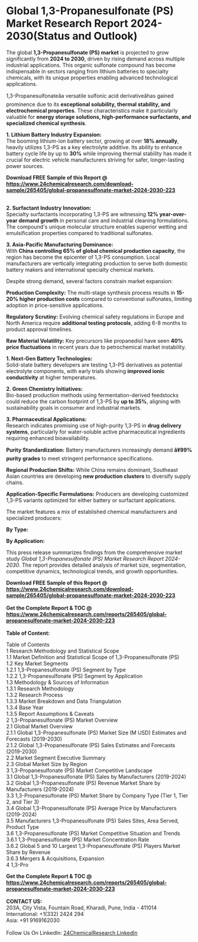 <h1>Global 1,3-Propanesulfonate (PS) Market Research Report 2024-2030(Status and Outlook)</h1><p>The global <strong>1,3-Propanesulfonate (PS) market</strong> is projected to grow significantly from <strong>2024 to 2030</strong>, driven by rising demand across multiple industrial applications. This organic sulfonate compound has become indispensable in sectors ranging from lithium batteries to specialty chemicals, with its unique properties enabling advanced technological applications.</p><p>1,3-Propanesulfonateâa versatile sulfonic acid derivativeâhas gained prominence due to its <strong>exceptional solubility, thermal stability, and electrochemical properties</strong>. These characteristics make it particularly valuable for <strong>energy storage solutions, high-performance surfactants, and specialized chemical synthesis</strong>.</p><p><strong>1. Lithium Battery Industry Expansion:</strong><br>
The booming lithium-ion battery sector, growing at over <strong>18% annually</strong>, heavily utilizes 1,3-PS as a key electrolyte additive. Its ability to enhance battery cycle life by up to <strong>30%</strong> while improving thermal stability has made it crucial for electric vehicle manufacturers striving for safer, longer-lasting power sources.</p><div><b>Download FREE Sample of this Report @ 
            <a href="https://www.24chemicalresearch.com/download-sample/265405/global-propanesulfonate-market-2024-2030-223">
            https://www.24chemicalresearch.com/download-sample/265405/global-propanesulfonate-market-2024-2030-223</a></b></div><br><p><strong>2. Surfactant Industry Innovation:</strong><br>
Specialty surfactants incorporating 1,3-PS are witnessing <strong>12% year-over-year demand growth</strong> in personal care and industrial cleaning formulations. The compound's unique molecular structure enables superior wetting and emulsification properties compared to traditional sulfonates.</p><p><strong>3. Asia-Pacific Manufacturing Dominance:</strong><br>
With <strong>China controlling 65% of global chemical production capacity</strong>, the region has become the epicenter of 1,3-PS consumption. Local manufacturers are vertically integrating production to serve both domestic battery makers and international specialty chemical markets.</p><p>Despite strong demand, several factors constrain market expansion:</p><p><strong>Production Complexity:</strong> The multi-stage synthesis process results in <strong>15-20% higher production costs</strong> compared to conventional sulfonates, limiting adoption in price-sensitive applications.</p><p><strong>Regulatory Scrutiny:</strong> Evolving chemical safety regulations in Europe and North America require <strong>additional testing protocols</strong>, adding 6-8 months to product approval timelines.</p><p><strong>Raw Material Volatility:</strong> Key precursors like propanediol have seen <strong>40% price fluctuations</strong> in recent years due to petrochemical market instability.</p><p><strong>1. Next-Gen Battery Technologies:</strong><br>
Solid-state battery developers are testing 1,3-PS derivatives as potential electrolyte components, with early trials showing <strong>improved ionic conductivity</strong> at higher temperatures.</p><p><strong>2. Green Chemistry Initiatives:</strong><br>
Bio-based production methods using fermentation-derived feedstocks could reduce the carbon footprint of 1,3-PS by <strong>up to 35%</strong>, aligning with sustainability goals in consumer and industrial markets.</p><p><strong>3. Pharmaceutical Applications:</strong><br>
Research indicates promising use of high-purity 1,3-PS in <strong>drug delivery systems</strong>, particularly for water-soluble active pharmaceutical ingredients requiring enhanced bioavailability.</p><p><strong>Purity Standardization:</strong> Battery manufacturers increasingly demand <strong>â¥99% purity grades</strong> to meet stringent performance specifications.</p><p><strong>Regional Production Shifts:</strong> While China remains dominant, Southeast Asian countries are developing <strong>new production clusters</strong> to diversify supply chains.</p><p><strong>Application-Specific Formulations:</strong> Producers are developing customized 1,3-PS variants optimized for either battery or surfactant applications.</p><p>The market features a mix of established chemical manufacturers and specialized producers:</p><p><strong>By Type:</strong></p><p><strong>By Application:</strong></p><p>This press release summarizes findings from the comprehensive market study <em>Global 1,3-Propanesulfonate (PS) Market Research Report 2024-2030</em>. The report provides detailed analysis of market size, segmentation, competitive dynamics, technological trends, and growth opportunities.</p><div><b>Download FREE Sample of this Report @ 
            <a href="https://www.24chemicalresearch.com/download-sample/265405/global-propanesulfonate-market-2024-2030-223">
            https://www.24chemicalresearch.com/download-sample/265405/global-propanesulfonate-market-2024-2030-223</a></b></div><br><div><b>Get the Complete Report & TOC @ 
            <a href="https://www.24chemicalresearch.com/reports/265405/global-propanesulfonate-market-2024-2030-223">
            https://www.24chemicalresearch.com/reports/265405/global-propanesulfonate-market-2024-2030-223</a></b></div><br>
            <b>Table of Content:</b><p>Table of Contents<br />
1 Research Methodology and Statistical Scope<br />
1.1 Market Definition and Statistical Scope of 1,3-Propanesulfonate (PS)<br />
1.2 Key Market Segments<br />
1.2.1 1,3-Propanesulfonate (PS) Segment by Type<br />
1.2.2 1,3-Propanesulfonate (PS) Segment by Application<br />
1.3 Methodology & Sources of Information<br />
1.3.1 Research Methodology<br />
1.3.2 Research Process<br />
1.3.3 Market Breakdown and Data Triangulation<br />
1.3.4 Base Year<br />
1.3.5 Report Assumptions & Caveats<br />
2 1,3-Propanesulfonate (PS) Market Overview<br />
2.1 Global Market Overview<br />
2.1.1 Global 1,3-Propanesulfonate (PS) Market Size (M USD) Estimates and Forecasts (2019-2030)<br />
2.1.2 Global 1,3-Propanesulfonate (PS) Sales Estimates and Forecasts (2019-2030)<br />
2.2 Market Segment Executive Summary<br />
2.3 Global Market Size by Region<br />
3 1,3-Propanesulfonate (PS) Market Competitive Landscape<br />
3.1 Global 1,3-Propanesulfonate (PS) Sales by Manufacturers (2019-2024)<br />
3.2 Global 1,3-Propanesulfonate (PS) Revenue Market Share by Manufacturers (2019-2024)<br />
3.3 1,3-Propanesulfonate (PS) Market Share by Company Type (Tier 1, Tier 2, and Tier 3)<br />
3.4 Global 1,3-Propanesulfonate (PS) Average Price by Manufacturers (2019-2024)<br />
3.5 Manufacturers 1,3-Propanesulfonate (PS) Sales Sites, Area Served, Product Type<br />
3.6 1,3-Propanesulfonate (PS) Market Competitive Situation and Trends<br />
3.6.1 1,3-Propanesulfonate (PS) Market Concentration Rate<br />
3.6.2 Global 5 and 10 Largest 1,3-Propanesulfonate (PS) Players Market Share by Revenue<br />
3.6.3 Mergers & Acquisitions, Expansion<br />
4 1,3-Pro</p><div><b>Get the Complete Report & TOC @ 
            <a href="https://www.24chemicalresearch.com/reports/265405/global-propanesulfonate-market-2024-2030-223">
            https://www.24chemicalresearch.com/reports/265405/global-propanesulfonate-market-2024-2030-223</a></b></div><br><b>CONTACT US:</b><br>
            203A, City Vista, Fountain Road, Kharadi, Pune, India - 411014<br>
            International: +1(332) 2424 294<br>
            Asia: +91 9169162030 <br><br>
            Follow Us On LinkedIn: <a href="https://www.linkedin.com/company/24chemicalresearch/">24ChemicalResearch LinkedIn</a>